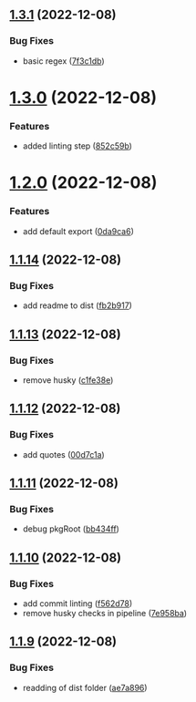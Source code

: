 ## [1.3.1](https://github.com/DParfitt/rollup-plugin-use-client/compare/v1.3.0...v1.3.1) (2022-12-08)


### Bug Fixes

* basic regex ([7f3c1db](https://github.com/DParfitt/rollup-plugin-use-client/commit/7f3c1db046762a92af088f8084fddb963eb41e54))

# [1.3.0](https://github.com/DParfitt/rollup-plugin-use-client/compare/v1.2.0...v1.3.0) (2022-12-08)


### Features

* added linting step ([852c59b](https://github.com/DParfitt/rollup-plugin-use-client/commit/852c59b554c78529273e8be8040413fb4f16ff2f))

# [1.2.0](https://github.com/DParfitt/rollup-plugin-use-client/compare/v1.1.14...v1.2.0) (2022-12-08)


### Features

* add default export ([0da9ca6](https://github.com/DParfitt/rollup-plugin-use-client/commit/0da9ca64f647127158fa72618a33a645e6eb6faf))

## [1.1.14](https://github.com/DParfitt/rollup-plugin-use-client/compare/v1.1.13...v1.1.14) (2022-12-08)


### Bug Fixes

* add readme to dist ([fb2b917](https://github.com/DParfitt/rollup-plugin-use-client/commit/fb2b91760a1139d2923ececf7c2416e109059727))

## [1.1.13](https://github.com/DParfitt/rollup-plugin-use-client/compare/v1.1.12...v1.1.13) (2022-12-08)


### Bug Fixes

* remove husky ([c1fe38e](https://github.com/DParfitt/rollup-plugin-use-client/commit/c1fe38e1cf594892c7a1532dd6970b954dbb2859))

## [1.1.12](https://github.com/DParfitt/rollup-plugin-use-client/compare/v1.1.11...v1.1.12) (2022-12-08)


### Bug Fixes

* add quotes ([00d7c1a](https://github.com/DParfitt/rollup-plugin-use-client/commit/00d7c1a6d742d4d55a0cad269f99c85439b6239c))

## [1.1.11](https://github.com/DParfitt/rollup-plugin-use-client/compare/v1.1.10...v1.1.11) (2022-12-08)


### Bug Fixes

* debug pkgRoot ([bb434ff](https://github.com/DParfitt/rollup-plugin-use-client/commit/bb434ff632dc4f33cd893219eaa7aedfa683330e))

## [1.1.10](https://github.com/DParfitt/rollup-plugin-use-client/compare/v1.1.9...v1.1.10) (2022-12-08)


### Bug Fixes

* add commit linting ([f562d78](https://github.com/DParfitt/rollup-plugin-use-client/commit/f562d78af0c677eb0597ad4a778636f3ea3b9270))
* remove husky checks in pipeline ([7e958ba](https://github.com/DParfitt/rollup-plugin-use-client/commit/7e958badc34359477a51b5fa46098aa3984127e2))

## [1.1.9](https://github.com/DParfitt/rollup-plugin-use-client/compare/v1.1.8...v1.1.9) (2022-12-08)


### Bug Fixes

* readding of dist folder ([ae7a896](https://github.com/DParfitt/rollup-plugin-use-client/commit/ae7a896c065e518696ad5d3a4d650aee91f0569a))
